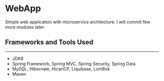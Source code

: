 # WebApp
Simple web application with microservice architecture. I will commit few more modules later.

## Frameworks and Tools Used
-------------------------------------------------------------
* JDK8
* Spring Framework, Spring MVC, Spring Security, Spring Data
* MySQL, Hibernate, HicariCP, Liquibase, LomBok
* Maven
